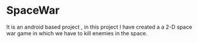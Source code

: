 # SpaceWar
It is an android based project , in this project I have created a a 2-D space war game in which we have to kill enemies in the space.
